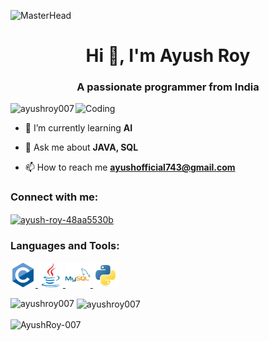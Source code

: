 ![MasterHead](https://qrangers.com/wp-content/uploads/2021/09/Banner-Introduction-to-3D-Animation.png)
<h1 align="center">Hi 👋, I'm Ayush Roy</h1>
<h3 align="center">A passionate programmer from India</h3>

<img align="right" alt="Coding" width="400" src="https://gifdb.com/images/high/animated-man-computer-coding-nae6mec378lsg1i3.webp">


<p align="left"> <img src="https://komarev.com/ghpvc/?username=AyushRoy-007&label=Profile%20views&color=0e75b6&style=flat" alt="ayushroy007" /> </p>

- 🌱 I’m currently learning **AI**

- 💬 Ask me about **JAVA, SQL**

- 📫 How to reach me **ayushofficial743@gmail.com**

<h3 align="left">Connect with me:</h3>
<p align="left">
<a href="https://linkedin.com/in/ayush-roy-48aa5530b" target="blank"><img align="center" src="https://raw.githubusercontent.com/rahuldkjain/github-profile-readme-generator/master/src/images/icons/Social/linked-in-alt.svg" alt="ayush-roy-48aa5530b" height="30" width="40" /></a>
</p>

<h3 align="left">Languages and Tools:</h3>
<p align="left"> <a href="https://www.cprogramming.com/" target="_blank" rel="noreferrer"> <img src="https://raw.githubusercontent.com/devicons/devicon/master/icons/c/c-original.svg" alt="c" width="40" height="40"/> </a> <a href="https://www.java.com" target="_blank" rel="noreferrer"> <img src="https://raw.githubusercontent.com/devicons/devicon/master/icons/java/java-original.svg" alt="java" width="40" height="40"/> </a> <a href="https://www.mysql.com/" target="_blank" rel="noreferrer"> <img src="https://raw.githubusercontent.com/devicons/devicon/master/icons/mysql/mysql-original-wordmark.svg" alt="mysql" width="40" height="40"/> </a> <a href="https://www.python.org" target="_blank" rel="noreferrer"> <img src="https://raw.githubusercontent.com/devicons/devicon/master/icons/python/python-original.svg" alt="python" width="40" height="40"/> </a> </p>

<p><img align="left" src="https://github-readme-stats.vercel.app/api/top-langs?username=ayushroy007&show_icons=true&locale=en&layout=compact" alt="ayushroy007" /></p>

<p>&nbsp;<img align="center" src="https://github-readme-stats.vercel.app/api?username=ayushroy007&show_icons=true&locale=en" alt="ayushroy007" /></p>

<p><img align="center" src="https://github-readme-streak-stats.herokuapp.com/?user=ayushroy007&" alt="AyushRoy-007" /></p>
